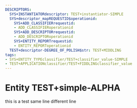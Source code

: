 ```yaml
---
DESCRIPTORS:
  SYS+INSTANTIATORdescriptor: TEST+instantiator-SIMPLE
  SYS+descriptor_mapREQUESTID$operationid:
    SYS+ADD_CLASSIFIERrequestid:
    - ADD_CLASSIFIERoperationid
    SYS+ADD_DESCRIPTORrequestid:
    - ADD_DESCRIPTORoperationid
    SYS+ENTITY_REPORTrequestid:
    - ENTITY_REPORToperationid
  TEST+descriptor-DEGREE_OF_POLISH$str: TEST+MIDDLING
tags:
- SYS+ENTITY_TYPEclassifier/TEST+classifier_value-SIMPLE
- TEST+APPLICATIONclassifier/TEST+FIDDLINGclassifier_value
---
```

# Entity TEST+simple-ALPHA

this is a test same line 
different line
